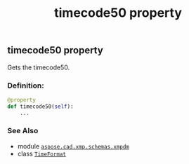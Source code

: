 ﻿---
title: timecode50 property
second_title: Aspose.CAD for Python via .NET API References
description: 
type: docs
weight: 120
url: /aspose.cad.xmp.schemas.xmpdm/timeformat/timecode50/
is_root: false
---

## timecode50 property


Gets the timecode50.
### Definition:
```python
@property
def timecode50(self):
    ...
```

### See Also
* module [`aspose.cad.xmp.schemas.xmpdm`](../../)
* class [`TimeFormat`](/cad/python-net/aspose.cad.xmp.schemas.xmpdm/timeformat)
